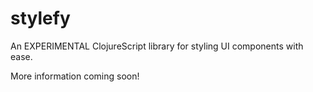 # stylefy
An EXPERIMENTAL ClojureScript library for styling UI components with ease.

More information coming soon!
